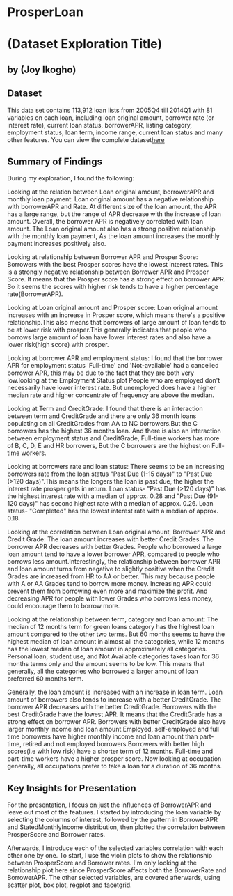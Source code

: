 # ProsperLoan
# (Dataset Exploration Title)
## by (Joy Ikogho)


## Dataset
This data set contains 113,912 loan lists from 2005Q4 till 2014Q1 with 81 variables on each loan, including loan original amount, borrower rate (or interest rate), current loan status, borrowerAPR, listing category, employment status, loan term, income range, current loan status and many other features. You can view the complete dataset[here](https://s3.amazonaws.com/udacity-hosted-downloads/ud651/prosperLoanData.csv)


## Summary of Findings

During my exploration, I found the following:
  
  Looking at the relation between Loan original amount, borrowerAPR and monthly loan payment: Loan original amount has a negative relationship with borrowerAPR and Rate. At different size of the loan amount, the APR has a large range, but the range of APR decrease with the increase of loan amount. Overall, the borrower APR is negatively correlated with loan amount. The Loan original amount also has a strong positive relationship with the monthly loan payment, As the loan amount increases the monthly payment increases positively also.
  
  Looking at relationship between Borrower APR and Prosper Score: Borrowers with the best Prosper scores have the lowest interest rates. This is a strongly negative relationship between Borrower APR and Prosper Score. It means that the Prosper score has a strong effect on borrower APR. So it seems the scores with higher risk tends to have a higher percentage rate(BorrowerAPR).  
 
  Looking at Loan original amount and Prosper score: Loan original amount increases with an increase in Prosper score, which means there's a positive relationship.This also means that borrowers of large amount of loan tends to be at lower risk with prosper.This generally indicates that people who borrows large amount of loan have lower interest rates and also have a lower risk(high score) with prosper. 
  
  Looking at borrower APR and employment status: I found that the borrower APR for employment status 'Full-time' and 'Not-available' had a cancelled borrower APR, this may be due to the fact that they are both very low.looking at the Employment Status plot People who are employed don't necessarily have lower interest rate. But unemployed does have a higher median rate and higher concentrate of frequency are above the median. 
  
  Looking at Term and CreditGrade: I found that there is an interaction between term and CreditGrade and there are only 36 month loans populating on all CreditGrades from AA to NC borrowers.But the C borrowers has the highest 36 months loan. And there is also an interaction between employment status and CreditGrade, Full-time workers has more of B, C, D, E and HR borrowers, But the C borrowers are the highest on Full-time workers.

  Looking at borrowers rate and loan status: There seems to be an increasing borrowers rate from the loan status "Past Due (1-15 days)" to "Past Due (>120 days)".This means the longers the loan is past due, the higher the interest rate prosper gets in return. Loan status- "Past Due (>120 days)" has the highest interest rate with a median of approx. 0.28 and "Past Due (91-120 days)" has second highest rate with a median of approx. 0.26. Loan status- "Completed" has the lowest interest rate with a median of approx. 0.18.

  Looking at the correlation between Loan original amount, Borrower APR and Credit Grade: The loan amount increases with better Credit Grades. The borrower APR decreases with better Grades. People who borrowed a large loan amount tend to have a lower borrower APR, compared to people who borrows less amount.Interestingly, the relationship between borrower APR and loan amount turns from negative to slightly positive when the Credit Grades are increased from HR to AA or better. This may because people with A or AA Grades tend to borrow more money. Increasing APR could prevent them from borrowing even more and maximize the profit. And decreasing APR for people with lower Grades who borrows less money, could encourage them to borrow more.
 
  Looking at the relationship between term, category and loan amount: The median of 12 months term for green loans category has the highest loan amount compared to the other two terms. But 60 months seems to have the highest median of loan amount in almost all the categories, while 12 months has the lowest median of loan amount in approximately all categories. Personal loan, student use, and Not Available categories takes loan for 36 months terms only and the amount seems to be low. This means that generally, all the categories who borrowed a larger amount of loan preferred 60 months term.
 
 Generally, the loan amount is increased with an increase in loan term. Loan amount of borrowers also tends to increase with a better CreditGrade. The borrower APR decreases with the better CreditGrade. Borrowers with the best CreditGrade have the lowest APR. It means that the CreditGrade has a strong effect on borrower APR. Borrowers with better CreditGrade also have larger monthly income and loan amount.Employed, self-employed and full time borrowers have higher monthly income and loan amount than part-time, retired and not employed borrowers.Borrowers with better high scores(i.e with low risk) have a shorter term of 12 months. Full-time and part-time workers have a higher prosper score. Now looking at occupation generally, all occupations prefer to take a loan for a duration of 36 months.
 


## Key Insights for Presentation

For the presentation, I focus on just the influences of BorrowerAPR and leave out most of the features. I started by introducing the
loan variable by selecting the columns of interest, followed by the pattern in BorrowerAPR and StatedMonthlyIncome distribution, then plotted the correlation between ProsperScore and Borrower rates.

Afterwards, I introduce each of the selected variables correlation with each other one by one. To start,
I use the violin plots to show the relationship between ProsperScore and Borrower rates. I'm only looking at
the relationship plot here since ProsperScore affects both the BorrowerRate and BorrowerAPR. The other selected
variables, are covered afterwards, using scatter plot, box plot, regplot and facetgrid.
